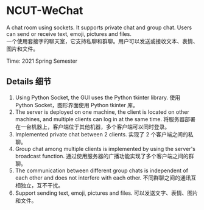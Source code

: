 # NCUT-WeChat
A chat room using sockets. It supports private chat and group chat. Users can send or receive text, emoji, pictures and files.  
一个使用套接字的聊天室，它支持私聊和群聊。用户可以发送或接收文本、表情、图片和文件。

Time: 2021 Spring Semester

## Details 细节
1. Using Python Socket, the GUI uses the Python tkinter library. 使用 Python Socket，图形界面使用 Python tkinter 库。
2. The server is deployed on one machine, the client is located on other machines, and multiple clients can log in at the same time. 将服务器部署在一台机器上，客户端位于其他机器，多个客户端可以同时登录。
3. Implemented private chat between 2 clients. 实现了 2 个客户端之间的私聊。
4. Group chat among multiple clients is implemented by using the server's broadcast function. 通过使用服务器的广播功能实现了多个客户端之间的群聊。
5. The communication between different group chats is independent of each other and does not interfere with each other. 不同群聊之间的通讯互相独立，互不干扰。
6. Support sending text, emoji, pictures and files. 可以发送文字、表情、图片和文件。